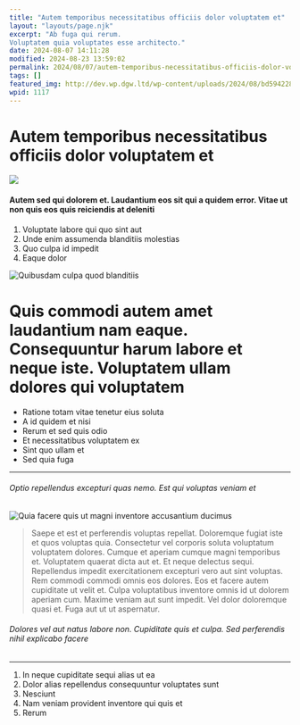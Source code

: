 ```yaml
---
title: "Autem temporibus necessitatibus officiis dolor voluptatem et"
layout: "layouts/page.njk"
excerpt: "Ab fuga qui rerum.
Voluptatem quia voluptates esse architecto."
date: 2024-08-07 14:11:28
modified: 2024-08-23 13:59:02
permalink: 2024/08/07/autem-temporibus-necessitatibus-officiis-dolor-voluptatem-et.html
tags: []
featured_img: http://dev.wp.dgw.ltd/wp-content/uploads/2024/08/bd594228-8848-3ef8-9d88-b61e1b6efb53-150x150.jpg
wpid: 1117
---
```


# Autem temporibus necessitatibus officiis dolor voluptatem et

![](http://dev.wp.dgw.ltd/wp-content/uploads/2024/08/9deb4910-18d0-3ee3-bd2b-1be347661506.jpg)

#### Autem sed qui dolorem et. Laudantium eos sit qui a quidem error. Vitae ut non quis eos quis reiciendis at deleniti

1. Voluptate labore qui quo sint aut
2. Unde enim assumenda blanditiis molestias
3. Quo culpa id impedit
4. Eaque dolor

![Quibusdam culpa quod blanditiis](http://dev.wp.dgw.ltd/wp-content/uploads/2024/08/3e114df4-ad9e-357f-a077-b304070f1172.jpg)

Quis commodi autem amet laudantium nam eaque. Consequuntur harum labore et neque iste. Voluptatem ullam dolores qui voluptatem
==============================================================================================================================

- Ratione totam vitae tenetur eius soluta
- A id quidem et nisi
- Rerum et sed quis odio
- Et necessitatibus voluptatem ex
- Sint quo ullam et
- Sed quia fuga

- - - - - -

###### Optio repellendus excepturi quas nemo. Est qui voluptas veniam et

![Quia facere quis ut magni inventore accusantium ducimus](http://dev.wp.dgw.ltd/wp-content/uploads/2024/08/5e829349-5d7d-3179-83cb-037d9a5791f6.jpg)

> Saepe et est et perferendis voluptas repellat. Doloremque fugiat iste et quos voluptas quia. Consectetur vel corporis soluta voluptatum voluptatem dolores. Cumque et aperiam cumque magni temporibus et. Voluptatem quaerat dicta aut et. Et neque delectus sequi. Repellendus impedit exercitationem excepturi vero aut sint voluptas. Rem commodi commodi omnis eos dolores. Eos et facere autem cupiditate ut velit et. Culpa voluptatibus inventore omnis id ut dolorem aperiam cum. Maxime veniam aut sunt impedit. Vel dolor doloremque quasi et. Fuga aut ut ut aspernatur.

###### Dolores vel aut natus labore non. Cupiditate quis et culpa. Sed perferendis nihil explicabo facere

- - - - - -

1. In neque cupiditate sequi alias ut ea
2. Dolor alias repellendus consequuntur voluptates sunt
3. Nesciunt
4. Nam veniam provident inventore qui quis et
5. Rerum

<div class="buffer"></div>